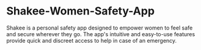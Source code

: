 # Shakee-Women-Safety-App
Shakee is a personal safety app designed to empower women to feel safe and secure wherever they go. The app's intuitive and easy-to-use features provide quick and discreet access to help in case of an emergency.
